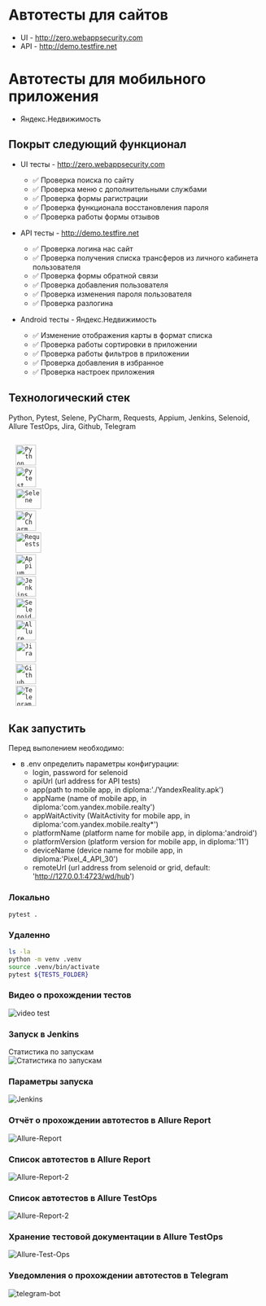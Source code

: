 # Автотесты для сайтов

* UI - http://zero.webappsecurity.com
* API - http://demo.testfire.net

# Автотесты для мобильного приложения

* Яндекс.Недвижимость

## Покрыт следующий функционал
* UI тесты - http://zero.webappsecurity.com
    * ✅ Проверка поиска по сайту
    * ✅ Проверка меню с дополнительными службами
    * ✅ Проверка формы рагистрации
    * ✅ Проверка функционала восстановления пароля
    * ✅ Проверка работы формы отзывов
    

* API тесты - http://demo.testfire.net
  * ✅ Проверка логина нас сайт
  * ✅ Проверка получения списка трансферов из личного кабинета пользователя
  * ✅ Проверка формы обратной связи
  * ✅ Проверка добавления пользователя
  * ✅ Проверка изменения пароля пользователя
  * ✅ Проверка разлогина 

* Android тесты - Яндекс.Недвижимость
  * ✅ Изменение отображения карты в формат списка
  * ✅ Проверка работы сортировки в приложении
  * ✅ Проверка работы фильтров в приложении
  * ✅ Проверка добавления в избранное
  * ✅ Проверка настроек приложения


## Технологический стек
Python, Pytest, Selene, PyCharm, Requests, Appium, Jenkins, Selenoid, Allure TestOps, Jira, Github, Telegram

<p  align="left">
<code>
  <img src="resources/python.png" width="40" height="40"  alt="Python"/>
  <img src="resources/pytest.png" width="40" height="40"  alt="Pytest"/>
  <img src="resources/selene.png" width="50" height="40"  alt="Selene"/>
  <img src="resources/pysharm.png" width="40" height="40"  alt="PyCharm"/>
  <img src="resources/request.png" width="50" height="40"  alt="Requests"/>
  <img src="resources/appium.png" width="40" height="40"  alt="Appium"/>
  <img src="resources/Jenkins.jpg" width="40" height="40"  alt="Jenkins"/>
  <img src="resources/selenoid.png" width="40" height="40"  alt="Selenoid"/>
  <img src="resources/allure.jpg" width="40" height="40"  alt="Allure TestOps"/>
  <img src="resources/Jira.png" width="40" height="40"  alt="Jira"/>
  <img src="resources/Github.png" width="40" height="40"  alt="Github"/>
  <img src="resources/telegram-logo.png" width="40" height="40"  alt="Telegram"/>
</code>
</p>

## Как запустить
Перед выполением необходимо:
* в .env определить параметры конфигурации:
    - login, password for selenoid
    - apiUrl (url address for API tests)
    - app(path to mobile app, in diploma:'./YandexReality.apk')
    - appName (name of mobile app, in diploma:'com.yandex.mobile.realty')
    - appWaitActivity (WaitActivity for mobile app, in diploma:'com.yandex.mobile.realty*')
    - platformName (platform name for mobile app, in diploma:'android')
    - platformVersion (platform version for mobile app, in diploma:'11')
    - deviceName (device name for mobile app, in diploma:'Pixel_4_API_30')
    - remoteUrl (url address from selenoid or grid, default: 'http://127.0.0.1:4723/wd/hub')


### Локально
```
pytest .
```

### Удаленно
```bash
ls -la
python -m venv .venv
source .venv/bin/activate
pytest ${TESTS_FOLDER}
```

### Видео о прохождении тестов
<img src="resources/ezgif-1-719f77e8aa.gif" alt="video test" border="0" />

### Запуск в Jenkins
Статистика по запускам <br >
<img src="resources/jenkins stat.png" alt="Статистика по запускам" border="0">

### Параметры запуска <br >
<img src="resources/jenkins_params.png" alt="Jenkins" border="0">

### Отчёт о прохождении автотестов в Allure Report
<img src="resources/allure2.png" alt="Allure-Report" border="0">

### Список автотестов в Allure Report
<img src="resources/allure_list.png" alt="Allure-Report-2" border="0">

### Список автотестов в Allure TestOps
<img src="resources/allure-testOPS-1.png" alt="Allure-Report-2" border="0">

### Хранение тестовой документации в Allure TestOps
<img src="resources/allureTestOPS-testcase.png" alt="Allure-Test-Ops" border="0">

### Уведомления о прохождении автотестов в Telegram
<img src="resources/telegram1.png" alt="telegram-bot" border="0">
